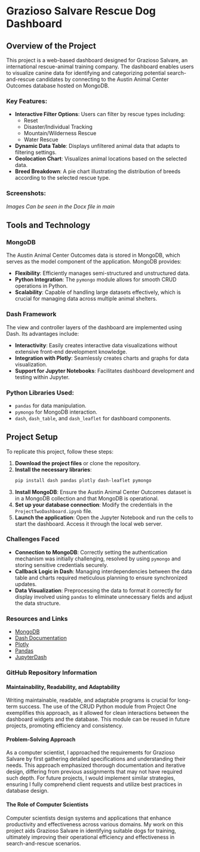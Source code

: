 # Grazioso Salvare Rescue Dog Dashboard

## Overview of the Project

This project is a web-based dashboard designed for Grazioso Salvare, an international rescue-animal training company. The dashboard enables users to visualize canine data for identifying and categorizing potential search-and-rescue candidates by connecting to the Austin Animal Center Outcomes database hosted on MongoDB. 

### Key Features:
- **Interactive Filter Options**: Users can filter by rescue types including:
  - Reset
  - Disaster/Individual Tracking
  - Mountain/Wilderness Rescue
  - Water Rescue
- **Dynamic Data Table**: Displays unfiltered animal data that adapts to filtering settings.
- **Geolocation Chart**: Visualizes animal locations based on the selected data.
- **Breed Breakdown**: A pie chart illustrating the distribution of breeds according to the selected rescue type.

### Screenshots:
*Images Can be seen in the Docx file in main*

## Tools and Technology

### MongoDB
The Austin Animal Center Outcomes data is stored in MongoDB, which serves as the model component of the application. MongoDB provides:
- **Flexibility**: Efficiently manages semi-structured and unstructured data.
- **Python Integration**: The `pymongo` module allows for smooth CRUD operations in Python.
- **Scalability**: Capable of handling large datasets effectively, which is crucial for managing data across multiple animal shelters.

### Dash Framework
The view and controller layers of the dashboard are implemented using Dash. Its advantages include:
- **Interactivity**: Easily creates interactive data visualizations without extensive front-end development knowledge.
- **Integration with Plotly**: Seamlessly creates charts and graphs for data visualization.
- **Support for Jupyter Notebooks**: Facilitates dashboard development and testing within Jupyter.

### Python Libraries Used:
- `pandas` for data manipulation.
- `pymongo` for MongoDB interaction.
- `dash`, `dash_table`, and `dash_leaflet` for dashboard components.

## Project Setup

To replicate this project, follow these steps:

1. **Download the project files** or clone the repository.
2. **Install the necessary libraries**:
   ```bash
   pip install dash pandas plotly dash-leaflet pymongo
3. **Install MongoDB**: Ensure the Austin Animal Center Outcomes dataset is in a MongoDB collection and that MongoDB is operational.
4. **Set up your database connection**: Modify the credentials in the `ProjectTwoDashboard.ipynb` file.
5. **Launch the application**: Open the Jupyter Notebook and run the cells to start the dashboard. Access it through the local web server.

### Challenges Faced
- **Connection to MongoDB**: Correctly setting the authentication mechanism was initially challenging, resolved by using `pymongo` and storing sensitive credentials securely.
- **Callback Logic in Dash**: Managing interdependencies between the data table and charts required meticulous planning to ensure synchronized updates.
- **Data Visualization**: Preprocessing the data to format it correctly for display involved using `pandas` to eliminate unnecessary fields and adjust the data structure.

### Resources and Links
- [MongoDB](https://www.mongodb.com/)
- [Dash Documentation](https://dash.plotly.com/)
- [Plotly](https://plotly.com/)
- [Pandas](https://pandas.pydata.org/)
- [JupyterDash](https://medium.com/plotly/introducing-jupyterdash-811f1f57c02e)

### GitHub Repository Information

#### Maintainability, Readability, and Adaptability
Writing maintainable, readable, and adaptable programs is crucial for long-term success. The use of the CRUD Python module from Project One exemplifies this approach, as it allowed for clean interactions between the dashboard widgets and the database. This module can be reused in future projects, promoting efficiency and consistency.

#### Problem-Solving Approach
As a computer scientist, I approached the requirements for Grazioso Salvare by first gathering detailed specifications and understanding their needs. This approach emphasized thorough documentation and iterative design, differing from previous assignments that may not have required such depth. For future projects, I would implement similar strategies, ensuring I fully comprehend client requests and utilize best practices in database design.

#### The Role of Computer Scientists
Computer scientists design systems and applications that enhance productivity and effectiveness across various domains. My work on this project aids Grazioso Salvare in identifying suitable dogs for training, ultimately improving their operational efficiency and effectiveness in search-and-rescue scenarios.
